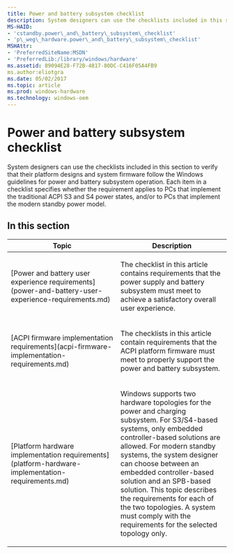 ```yaml
---
title: Power and battery subsystem checklist
description: System designers can use the checklists included in this section to verify that their platform designs and system firmware follow the Windows guidelines for power and battery subsystem operation.
MS-HAID:
- 'cstandby.power\_and\_battery\_subsystem\_checklist'
- 'p\_weg\_hardware.power\_and\_battery\_subsystem\_checklist'
MSHAttr:
- 'PreferredSiteName:MSDN'
- 'PreferredLib:/library/windows/hardware'
ms.assetid: 89094E28-F72B-4817-80DC-C416F05A4FB9
ms.author:eliotgra
ms.date: 05/02/2017
ms.topic: article
ms.prod: windows-hardware
ms.technology: windows-oem
---
```


# Power and battery subsystem checklist


System designers can use the checklists included in this section to verify that their platform designs and system firmware follow the Windows guidelines for power and battery subsystem operation. Each item in a checklist specifies whether the requirement applies to PCs that implement the traditional ACPI S3 and S4 power states, and/or to PCs that implement the modern standby power model.

## In this section


<table>
<colgroup>
<col width="50%" />
<col width="50%" />
</colgroup>
<thead>
<tr class="header">
<th>Topic</th>
<th>Description</th>
</tr>
</thead>
<tbody>
<tr class="odd">
<td><p>[Power and battery user experience requirements](power-and-battery-user-experience-requirements.md)</p></td>
<td><p>The checklist in this article contains requirements that the power supply and battery subsystem must meet to achieve a satisfactory overall user experience.</p></td>
</tr>
<tr class="even">
<td><p>[ACPI firmware implementation requirements](acpi-firmware-implementation-requirements.md)</p></td>
<td><p>The checklists in this article contain requirements that the ACPI platform firmware must meet to properly support the power and battery subsystem.</p></td>
</tr>
<tr class="odd">
<td><p>[Platform hardware implementation requirements](platform-hardware-implementation-requirements.md)</p></td>
<td><p>Windows supports two hardware topologies for the power and charging subsystem. For S3/S4-based systems, only embedded controller-based solutions are allowed. For modern standby systems, the system designer can choose between an embedded controller-based solution and an SPB-based solution. This topic describes the requirements for each of the two topologies. A system must comply with the requirements for the selected topology only.</p></td>
</tr>
</tbody>
</table>

 

 

 






